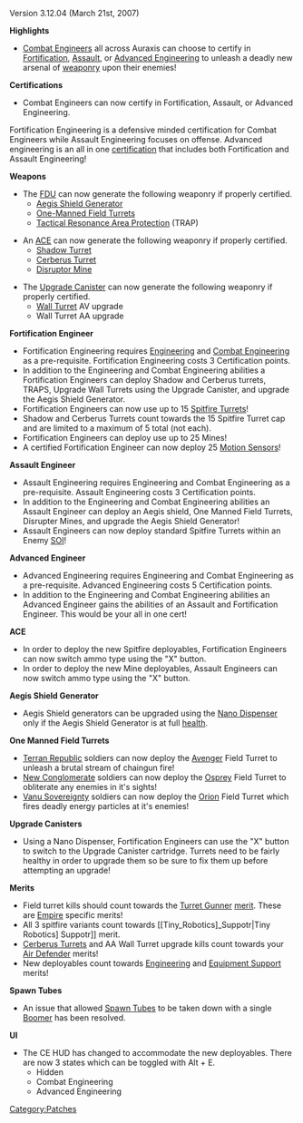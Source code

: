 Version 3.12.04 (March 21st, 2007)

**Highlights**

- [Combat Engineers](../Combat_Engineering.md) all across Auraxis
  can choose to certify in
  [Fortification](../Fortification_Engineering.md),
  [Assault](../Assault_Engineering.md), or [Advanced
  Engineering](../Advanced_Engineering.md) to unleash a deadly
  new arsenal of [weaponry](Weapon.md) upon their enemies!

**Certifications**

- Combat Engineers can now certify in Fortification, Assault, or
  Advanced Engineering.

Fortification Engineering is a defensive minded certification for Combat
Engineers while Assault Engineering focuses on offense. Advanced
engineering is an all in one [certification](Certification.md)
that includes both Fortification and Assault Engineering!

**Weapons**

- The [FDU](FDU.md) can now generate the following weaponry if
  properly certified.
  - [Aegis Shield Generator](../Aegis_Shield_Generator.md)
  - [One-Manned Field Turrets](../One-Manned_Field_Turret.md)
  - [Tactical Resonance Area
    Protection](../Tactical_Resonance_Area_Protection.md)
    (TRAP)

<!-- -->

- An [ACE](../ACE.md) can now generate the following weaponry if
  properly certified.
  - [Shadow Turret](../Shadow_Turret.md)
  - [Cerberus Turret](../Cerberus_Turret.md)
  - [Disruptor Mine](../Disruptor_Mine.md)

<!-- -->

- The [Upgrade Canister](../Upgrade_Canister.md) can now generate
  the following weaponry if properly certified.
  - [Wall Turret](../Phalanx.md) AV upgrade
  - Wall Turret AA upgrade

**Fortification Engineer**

- Fortification Engineering requires
  [Engineering](../Engineering.md) and [Combat
  Engineering](../Combat_Engineering.md) as a pre-requisite.
  Fortification Engineering costs 3 Certification points.
- In addition to the Engineering and Combat Engineering abilities a
  Fortification Engineers can deploy Shadow and Cerberus turrets,
  TRAPS, Upgrade Wall Turrets using the Upgrade Canister, and upgrade
  the Aegis Shield Generator.
- Fortification Engineers can now use up to 15 [Spitfire
  Turrets](#Spitfire_Turret)!
- Shadow and Cerberus Turrets count towards the 15 Spitfire Turret cap
  and are limited to a maximum of 5 total (not each).
- Fortification Engineers can deploy use up to 25 Mines!
- A certified Fortification Engineer can now deploy 25 [Motion
  Sensors](#Motion_Sensor)!

**Assault Engineer**

- Assault Engineering requires Engineering and Combat Engineering as a
  pre-requisite. Assault Engineering costs 3 Certification points.
- In addition to the Engineering and Combat Engineering abilities an
  Assault Engineer can deploy an Aegis shield, One Manned Field
  Turrets, Disrupter Mines, and upgrade the Aegis Shield Generator!
- Assault Engineers can now deploy standard Spitfire Turrets within an
  Enemy [SOI](../SOI.md)!

**Advanced Engineer**

- Advanced Engineering requires Engineering and Combat Engineering as
  a pre-requisite. Advanced Engineering costs 5 Certification points.
- In addition to the Engineering and Combat Engineering abilities an
  Advanced Engineer gains the abilities of an Assault and
  Fortification Engineer. This would be your all in one cert!

**ACE**

- In order to deploy the new Spitfire deployables, Fortification
  Engineers can now switch ammo type using the "X" button.
- In order to deploy the new Mine deployables, Assault Engineers can
  now switch ammo type using the "X" button.

**Aegis Shield Generator**

- Aegis Shield generators can be upgraded using the [Nano
  Dispenser](../Nano_Dispenser.md) only if the Aegis Shield
  Generator is at full [health](Health.md).

**One Manned Field Turrets**

- [Terran Republic](../Terran_Republic.md) soldiers can now
  deploy the [Avenger](../Avenger.md) Field Turret to unleash a
  brutal stream of chaingun fire!
- [New Conglomerate](../New_Conglomerate.md) soldiers can now
  deploy the [Osprey](../Osprey.md) Field Turret to obliterate
  any enemies in it's sights!
- [Vanu Sovereignty](../Vanu_Sovereignty.md) soldiers can now
  deploy the [Orion](../Orion.md) Field Turret which fires deadly
  energy particles at it's enemies!

**Upgrade Canisters**

- Using a Nano Dispenser, Fortification Engineers can use the "X"
  button to switch to the Upgrade Canister cartridge. Turrets need to
  be fairly healthy in order to upgrade them so be sure to fix them up
  before attempting an upgrade!

**Merits**

- Field turret kills should count towards the [Turret
  Gunner](../Turret_Gunner.md)
  [merit](../Merit_Commendations.md). These are
  [Empire](../Empire.md) specific merits!
- All 3 spitfire variants count towards
  \[\[Tiny_Robotics\]\_Suppotr\|Tiny Robotics\] Suppotr\]\] merit.
- [Cerberus Turrets](../Cerberus_Turret.md) and AA Wall Turret
  upgrade kills count towards your [Air
  Defender](../Air_Defender.md) merits!
- New deployables count towards
  [Engineering](</Engineering_(Merit)>) and [Equipment
  Support](../Equipment_Support.md) merits!

**Spawn Tubes**

- An issue that allowed [Spawn Tubes](../Spawn_Tube.md) to be
  taken down with a single [Boomer](#Boomer) has been
  resolved.

**UI**

- The CE HUD has changed to accommodate the new deployables. There are
  now 3 states which can be toggled with Alt + E.
  - Hidden
  - Combat Engineering
  - Advanced Engineering

[Category:Patches](../Category:Patches.md)
